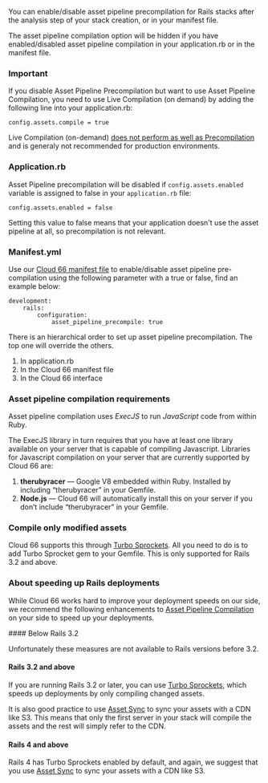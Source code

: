 
You can enable/disable asset pipeline precompilation for Rails stacks after the analysis step of your stack creation, or in your manifest file.

The asset pipeline compilation option will be hidden if you have enabled/disabled asset pipeline compilation in your application.rb or in the manifest file.

### Important

If you disable Asset Pipeline Precompilation but want to use Asset Pipeline Compilation, you need to use Live Compilation (on demand) by adding the following line into your application.rb:

	config.assets.compile = true

Live Compilation (on-demand) [does not perform as well as Precompilation](http://guides.rubyonrails.org/asset_pipeline.html#live-compilation) and is generaly not recommended for production environments.

### Application.rb

Asset Pipeline precompilation will be disabled if `config.assets.enabled` variable is assigned to false in your `application.rb` file:

	config.assets.enabled = false

Setting this value to false means that your application doesn't use the asset pipeline at all, so precompilation is not relevant.

### Manifest.yml

Use our [Cloud 66 manifest file](/{{page.collection}}/tutorials/getting-started-with-manifest.html) to enable/disable asset pipeline pre-compilation using the following parameter with a true or false, find an example below:

```
development:
    rails:
        configuration:
            asset_pipeline_precompile: true
```

There is an hierarchical order to set up asset pipeline precompilation. The top one will override the others.

1. In application.rb
2. In the Cloud 66 manifest file
3. In the Cloud 66 interface

### Asset pipeline compilation requirements

Asset pipeline compilation uses _ExecJS_ to run _JavaScript_ code from within Ruby.

The ExecJS library in turn requires that you have at least one library available on your server that is capable of compiling Javascript. Libraries for Javascript compilation on your server that are currently supported by Cloud 66 are:

1. **therubyracer** — Google V8 embedded within Ruby. Installed by including “therubyracer” in your Gemfile.
2. **Node.js** — Cloud 66 will automatically install this on your server if you don’t include “therubyracer” in your Gemfile.

### Compile only modified assets

Cloud 66 supports this through [Turbo Sprockets](https://github.com/ndbroadbent/turbo-sprockets-rails3). All you need to do is to add Turbo Sprocket gem to your Gemfile. This is only supported for Rails 3.2 and above.

### About speeding up Rails deployments

While Cloud 66 works hard to improve your deployment speeds on our side, we recommend the following enhancements to [Asset Pipeline Compilation](http://guides.rubyonrails.org/asset_pipeline.html) on your side to speed up your deployments.

#### Below Rails 3.2

Unfortunately these measures are not available to Rails versions before 3.2.

#### Rails 3.2 and above

If you are running Rails 3.2 or later, you can use [Turbo Sprockets](https://github.com/ndbroadbent/turbo-sprockets-rails3), which speeds up deployments by only compiling changed assets.

It is also good practice to use [Asset Sync](https://github.com/rumblelabs/asset_sync) to sync your assets with a CDN like S3. This means that only the first server in your stack will compile the assets and the rest will simply refer to the CDN.

#### Rails 4 and above

Rails 4 has Turbo Sprockets enabled by default, and again, we suggest that you use [Asset Sync](https://github.com/rumblelabs/asset_sync) to sync your assets with a CDN like S3.

